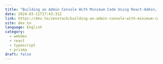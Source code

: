 ```yaml
---
title: "Building an Admin Console With Minimum Code Using React-Admin, Prisma, and Zenstack"
date: 2024-03-11T17:43:31Z
link: https://dev.to/zenstack/building-an-admin-console-with-minimum-code-using-react-admin-prisma-and-zenstack-pkl?utm_medium=RSS&utm_source=news.12bit.vn
site: dev.to
language: English
category:
  - webdev
  - react
  - typescript
  - prisma
draft: false
---
```

